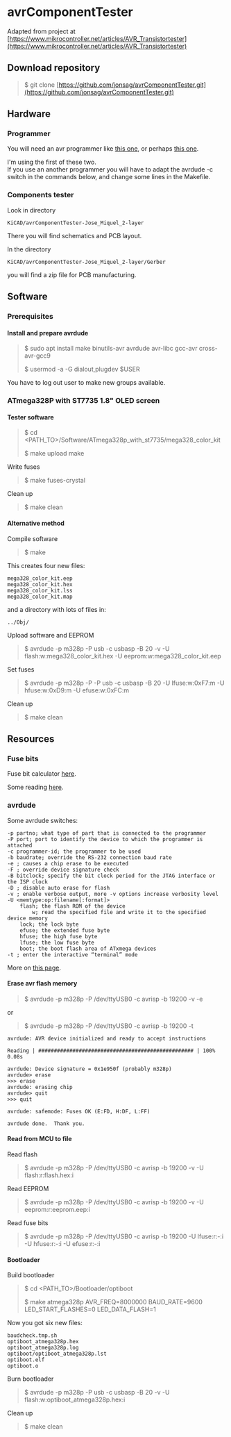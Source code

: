 # avrComponentTester

Adapted from project at [https://www.mikrocontroller.net/articles/AVR_Transistortester](https://www.mikrocontroller.net/articles/AVR_Transistortester)

## Download repository

>$ git clone [https://github.com/jonsag/avrComponentTester.git](https://github.com/jonsag/avrComponentTester.git)

## Hardware

### Programmer

You will need an avr programmer like [this one](https://github.com/jonsag/USBaspProgrammer), or perhaps [this one](https://github.com/jonsag/ardAVRProgrammer).  

I'm using the first of these two.  
If you use an another programmer you will have to adapt the avrdude -c switch in the commands below, and change some lines in the Makefile.  

### Components tester

Look in directory  

    KiCAD/avrComponentTester-Jose_Miquel_2-layer

There you will find schematics and PCB layout.  

In the directory  

    KiCAD/avrComponentTester-Jose_Miquel_2-layer/Gerber

you will find a zip file for PCB manufacturing.  

## Software

### Prerequisites

#### Install and prepare avrdude

>$ sudo apt install make binutils-avr avrdude avr-libc gcc-avr cross-avr-gcc9  
>
>$ usermod -a -G dialout,plugdev $USER  

You have to log out user to make new groups available.  

### ATmega328P with ST7735 1.8" OLED screen

#### Tester software

>$ cd \<PATH_TO>/Software/ATmega328p_with_st7735/mega328_color_kit
>
>$ make upload make

Write fuses  

>$ make fuses-crystal

Clean up  

>$ make clean

#### Alternative method

Compile software  

>$ make

This creates four new files:  

    mega328_color_kit.eep
    mega328_color_kit.hex
    mega328_color_kit.lss
    mega328_color_kit.map

and a directory with lots of files in:

    ../Obj/

Upload software and EEPROM

>$ avrdude -p m328p -P usb -c usbasp -B 20 -v -U flash:w:mega328_color_kit.hex -U eeprom:w:mega328_color_kit.eep

Set fuses  

>$ avrdude -p m328p -P -P usb -c usbasp -B 20 -U lfuse:w:0xF7:m -U hfuse:w:0xD9:m -U efuse:w:0xFC:m

Clean up  

>$ make clean

## Resources

### Fuse bits

Fuse bit calculator [here](https://www.engbedded.com/fusecalc/).  

Some reading [here](https://embedds.com/all-you-need-to-know-about-avr-fuses/).  

### avrdude

Some avrdude switches:

    -p partno; what type of part that is connected to the programmer
    -P port; port to identify the device to which the programmer is attached
    -c programmer-id; the programmer to be used
    -b baudrate; override the RS-232 connection baud rate
    -e ; causes a chip erase to be executed
    -F ; override device signature check
    -B bitclock; specify the bit clock period for the JTAG interface or the ISP clock
    -D ; disable auto erase for flash
    -v ; enable verbose output, more -v options increase verbosity level
    -U <memtype:op:filename[:format]>
        flash; the flash ROM of the device
            w; read the specified file and write it to the specified device memory
        lock; the lock byte
        efuse; the extended fuse byte
        hfuse; the high fuse byte
        lfuse; the low fuse byte
        boot; the boot flash area of ATxmega devices
    -t ; enter the interactive “terminal” mode

More on [this page](https://www.nongnu.org/avrdude/user-manual/avrdude_4.html).  

#### Erase avr flash memory

>$ avrdude -p m328p -P /dev/ttyUSB0 -c avrisp -b 19200 -v -e

or  

>$ avrdude -p m328p -P /dev/ttyUSB0 -c avrisp -b 19200 -t

    avrdude: AVR device initialized and ready to accept instructions

    Reading | ################################################## | 100% 0.08s

    avrdude: Device signature = 0x1e950f (probably m328p)
    avrdude> erase
    >>> erase 
    avrdude: erasing chip
    avrdude> quit
    >>> quit 

    avrdude: safemode: Fuses OK (E:FD, H:DF, L:FF)

    avrdude done.  Thank you.

#### Read from MCU to file

Read flash  

>$ avrdude -p m328p -P /dev/ttyUSB0 -c avrisp -b 19200 -v -U flash:r:flash.hex:i  

Read EEPROM  

>$ avrdude -p m328p -P /dev/ttyUSB0 -c avrisp -b 19200 -v -U eeprom:r:eeprom.eep:i  

Read fuse bits  

>$ avrdude -p m328p -P /dev/ttyUSB0 -c avrisp -b 19200 -U lfuse:r:-:i -U hfuse:r:-:i -U efuse:r:-:i

#### Bootloader

Build bootloader  

>$ cd \<PATH_TO>/Bootloader/optiboot
>
>$ make atmega328p AVR_FREQ=8000000 BAUD_RATE=9600 LED_START_FLASHES=0 LED_DATA_FLASH=1

Now you got six new files:  

    baudcheck.tmp.sh
    optiboot_atmega328p.hex
    optiboot_atmega328p.log
    optiboot/optiboot_atmega328p.lst
    optiboot.elf
    optiboot.o

Burn bootloader  

>$ avrdude -p m328p -P usb -c usbasp -B 20 -v -U flash:w:optiboot_atmega328p.hex:i

Clean up  

>$ make clean
